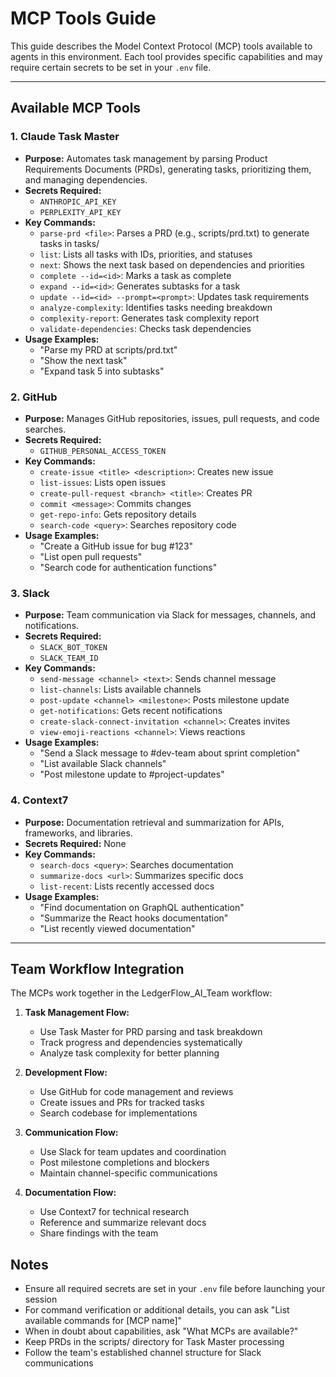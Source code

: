 # MCP Tools Guide

This guide describes the Model Context Protocol (MCP) tools available to agents in this environment. Each tool provides specific capabilities and may require certain secrets to be set in your `.env` file.

---

## Available MCP Tools

### 1. Claude Task Master
- **Purpose:** Automates task management by parsing Product Requirements Documents (PRDs), generating tasks, prioritizing them, and managing dependencies.
- **Secrets Required:**
  - `ANTHROPIC_API_KEY`
  - `PERPLEXITY_API_KEY`
- **Key Commands:**
  - `parse-prd <file>`: Parses a PRD (e.g., scripts/prd.txt) to generate tasks in tasks/
  - `list`: Lists all tasks with IDs, priorities, and statuses
  - `next`: Shows the next task based on dependencies and priorities
  - `complete --id=<id>`: Marks a task as complete
  - `expand --id=<id>`: Generates subtasks for a task
  - `update --id=<id> --prompt=<prompt>`: Updates task requirements
  - `analyze-complexity`: Identifies tasks needing breakdown
  - `complexity-report`: Generates task complexity report
  - `validate-dependencies`: Checks task dependencies
- **Usage Examples:**
  - "Parse my PRD at scripts/prd.txt"
  - "Show the next task"
  - "Expand task 5 into subtasks"

### 2. GitHub
- **Purpose:** Manages GitHub repositories, issues, pull requests, and code searches.
- **Secrets Required:**
  - `GITHUB_PERSONAL_ACCESS_TOKEN`
- **Key Commands:**
  - `create-issue <title> <description>`: Creates new issue
  - `list-issues`: Lists open issues
  - `create-pull-request <branch> <title>`: Creates PR
  - `commit <message>`: Commits changes
  - `get-repo-info`: Gets repository details
  - `search-code <query>`: Searches repository code
- **Usage Examples:**
  - "Create a GitHub issue for bug #123"
  - "List open pull requests"
  - "Search code for authentication functions"

### 3. Slack
- **Purpose:** Team communication via Slack for messages, channels, and notifications.
- **Secrets Required:**
  - `SLACK_BOT_TOKEN`
  - `SLACK_TEAM_ID`
- **Key Commands:**
  - `send-message <channel> <text>`: Sends channel message
  - `list-channels`: Lists available channels
  - `post-update <channel> <milestone>`: Posts milestone update
  - `get-notifications`: Gets recent notifications
  - `create-slack-connect-invitation <channel>`: Creates invites
  - `view-emoji-reactions <channel>`: Views reactions
- **Usage Examples:**
  - "Send a Slack message to #dev-team about sprint completion"
  - "List available Slack channels"
  - "Post milestone update to #project-updates"

### 4. Context7
- **Purpose:** Documentation retrieval and summarization for APIs, frameworks, and libraries.
- **Secrets Required:** None
- **Key Commands:**
  - `search-docs <query>`: Searches documentation
  - `summarize-docs <url>`: Summarizes specific docs
  - `list-recent`: Lists recently accessed docs
- **Usage Examples:**
  - "Find documentation on GraphQL authentication"
  - "Summarize the React hooks documentation"
  - "List recently viewed documentation"

---

## Team Workflow Integration

The MCPs work together in the LedgerFlow_AI_Team workflow:

1. **Task Management Flow:**
   - Use Task Master for PRD parsing and task breakdown
   - Track progress and dependencies systematically
   - Analyze task complexity for better planning

2. **Development Flow:**
   - Use GitHub for code management and reviews
   - Create issues and PRs for tracked tasks
   - Search codebase for implementations

3. **Communication Flow:**
   - Use Slack for team updates and coordination
   - Post milestone completions and blockers
   - Maintain channel-specific communications

4. **Documentation Flow:**
   - Use Context7 for technical research
   - Reference and summarize relevant docs
   - Share findings with the team

## Notes
- Ensure all required secrets are set in your `.env` file before launching your session
- For command verification or additional details, you can ask "List available commands for [MCP name]"
- When in doubt about capabilities, ask "What MCPs are available?"
- Keep PRDs in the scripts/ directory for Task Master processing
- Follow the team's established channel structure for Slack communications 